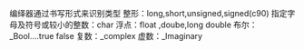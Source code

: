 编绎器通过书写形式来识别类型
整形：long,short,unsigned,signed(c90)
指定字母及符号或较小的整数：char
浮点：float ,doube,long double
布尔：_Bool....true   false
复数：_complex
虚数：_Imaginary
 